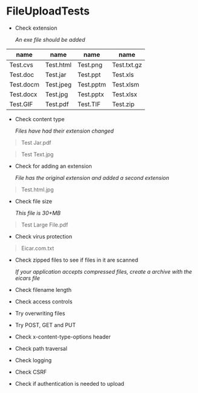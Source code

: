 # FileUploadTests

* Check extension

   *An exe file should be added*

name|name|name|name
---------|-----------|----------|------------
Test.cvs | Test.html | Test.png | Test.txt.gz
Test.doc | Test.jar | Test.ppt | Test.xls
Test.docm | Test.jpeg | Test.pptm | Test.xlsm
Test.docx | Test.jpg | Test.pptx | Test.xlsx
Test.GIF | Test.pdf | Test.TIF | Test.zip




* Check content type

   *Files have had their extension changed*

>Test Jar.pdf

>Test Text.jpg




* Check for adding an extension

   *File has the original extension and added a second extension*

>Test.html.jpg




* Check file size

   *This file is 30+MB*

>Test Large File.pdf




* Check virus protection

>Eicar.com.txt




* Check zipped files to see if files in it are scanned

   *If your application accepts compressed files, create a archive with the eicars file*



* Check filename length



* Check access controls



* Try overwriting files



* Try POST, GET and PUT



* Check x-content-type-options header



* Check path traversal



* Check logging



* Check CSRF



* Check if authentication is needed to upload



